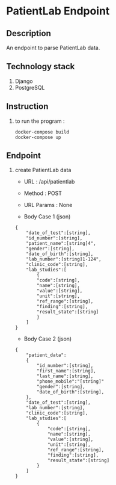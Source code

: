 # PatientLab Endpoint

## Description

An endpoint to parse PatientLab data.

## Technology stack

1. Django
2. PostgreSQL

## Instruction 

1. to run the program :

    ```
    docker-compose build
    docker-compose up
    ```

## Endpoint

1. create PatientLab data
    * URL :
      /api/patientlab

    * Method :
      POST
      
    * URL Params :
      None
      
    * Body Case 1 (json)
    ```
    { 
        "date_of_test":[string], 
        "id_number":[string], 
        "patient_name":[string]4", 
        "gender":[string], 
        "date_of_birth":[string], 
        "lab_number":[string]1-124", 
        "clinic_code":[string], 
        "lab_studies":[
            {
            "code":[string], 
            "name":[string], 
            "value":[string], 
            "unit":[string], 
            "ref_range":[string], 
            "finding":[string], 
            "result_state":[string]
            } 
        ]
    }
    ```

    * Body Case 2 (json)
    ```
    { 
        "patient_data":
        {
            "id_number":[string], 
            "first_name":[string], 
            "last_name":[string], 
            "phone_mobile":"[string]" 
            "gender":[string], 
            "date_of_birth":[string],
        }, 
        "date_of_test":[string], 
        "lab_number":[string], 
        "clinic_code":[string], 
        "lab_studies":[
            {
                "code":[string], 
                "name":[string], 
                "value":[string], 
                "unit":[string], 
                "ref_range":[string], 
                "finding":[string], 
                "result_state":[string]
            } 
        ]
    }
    ```

